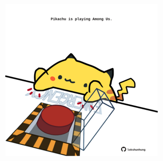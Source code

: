 <!-- built at 05/04/2022, 07:01:06 UTC -->
<p align="center">
  <img width="500" height="500" src="./ReadmeImage.svg">
</p>
